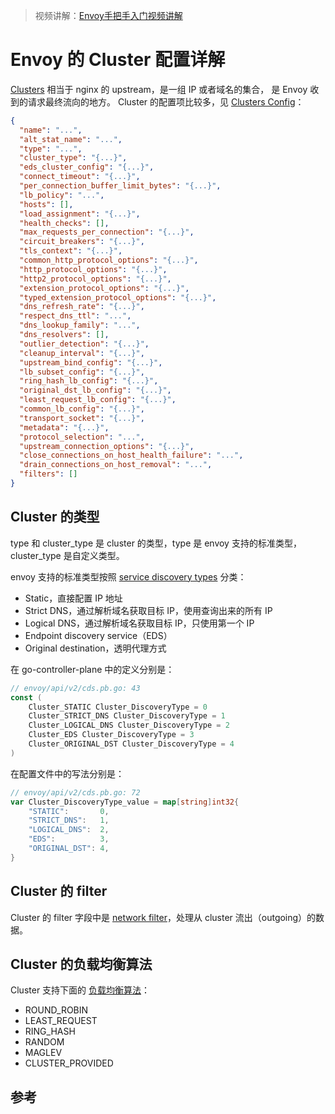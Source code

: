 <!-- toc -->

>视频讲解：[Envoy手把手入门视频讲解](https://study.163.com/course/courseMain.htm?share=2&shareId=400000000376006&courseId=1209487865&_trace_c_p_k2_=18c88dad391f427b9e40e0795d8d939d)

# Envoy 的 Cluster 配置详解


[Clusters][1] 相当于 nginx 的 upstream，是一组 IP 或者域名的集合， 是 Envoy 收到的请求最终流向的地方。 Cluster 的配置项比较多，见 [Clusters Config][2]：

```json
{
  "name": "...",
  "alt_stat_name": "...",
  "type": "...",
  "cluster_type": "{...}",
  "eds_cluster_config": "{...}",
  "connect_timeout": "{...}",
  "per_connection_buffer_limit_bytes": "{...}",
  "lb_policy": "...",
  "hosts": [],
  "load_assignment": "{...}",
  "health_checks": [],
  "max_requests_per_connection": "{...}",
  "circuit_breakers": "{...}",
  "tls_context": "{...}",
  "common_http_protocol_options": "{...}",
  "http_protocol_options": "{...}",
  "http2_protocol_options": "{...}",
  "extension_protocol_options": "{...}",
  "typed_extension_protocol_options": "{...}",
  "dns_refresh_rate": "{...}",
  "respect_dns_ttl": "...",
  "dns_lookup_family": "...",
  "dns_resolvers": [],
  "outlier_detection": "{...}",
  "cleanup_interval": "{...}",
  "upstream_bind_config": "{...}",
  "lb_subset_config": "{...}",
  "ring_hash_lb_config": "{...}",
  "original_dst_lb_config": "{...}",
  "least_request_lb_config": "{...}",
  "common_lb_config": "{...}",
  "transport_socket": "{...}",
  "metadata": "{...}",
  "protocol_selection": "...",
  "upstream_connection_options": "{...}",
  "close_connections_on_host_health_failure": "...",
  "drain_connections_on_host_removal": "...",
  "filters": []
}
```

## Cluster 的类型

type 和 cluster_type 是 cluster 的类型，type 是 envoy 支持的标准类型，cluster_type 是自定义类型。

envoy 支持的标准类型按照 [service discovery types][3] 分类：

* Static，直接配置 IP 地址
* Strict DNS，通过解析域名获取目标 IP，使用查询出来的所有 IP
* Logical DNS，通过解析域名获取目标 IP，只使用第一个 IP 
* Endpoint discovery service（EDS）
* Original destination，透明代理方式

在 go-controller-plane 中的定义分别是：

```go
// envoy/api/v2/cds.pb.go: 43
const (
	Cluster_STATIC Cluster_DiscoveryType = 0
	Cluster_STRICT_DNS Cluster_DiscoveryType = 1
	Cluster_LOGICAL_DNS Cluster_DiscoveryType = 2
	Cluster_EDS Cluster_DiscoveryType = 3
	Cluster_ORIGINAL_DST Cluster_DiscoveryType = 4
)
```

在配置文件中的写法分别是：

```go
// envoy/api/v2/cds.pb.go: 72
var Cluster_DiscoveryType_value = map[string]int32{
	"STATIC":       0,
	"STRICT_DNS":   1,
	"LOGICAL_DNS":  2,
	"EDS":          3,
	"ORIGINAL_DST": 4,
}
```

## Cluster 的 filter

Cluster 的 filter 字段中是 [network filter](./network-filter.md)，处理从 cluster 流出（outgoing）的数据。

## Cluster 的负载均衡算法

Cluster 支持下面的 [负载均衡算法][4]：

* ROUND_ROBIN
* LEAST_REQUEST
* RING_HASH
* RANDOM
* MAGLEV
* CLUSTER_PROVIDED

## 参考

[1]: https://www.envoyproxy.io/docs/envoy/latest/api-v2/clusters/clusters "Envoy Clusters"
[2]: https://www.envoyproxy.io/docs/envoy/latest/api-v2/api/v2/cds.proto#cluster "Envoy Clusters Config"
[3]: https://www.envoyproxy.io/docs/envoy/latest/intro/arch_overview/upstream/service_discovery "Supported service discovery types"
[4]: https://www.envoyproxy.io/docs/envoy/latest/intro/arch_overview/upstream/load_balancing/load_balancers#arch-overview-load-balancing-types "Supported load balancers"
